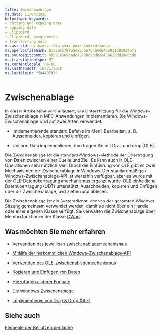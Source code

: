 ```yaml
---
title: Zwischenablage
ms.date: 11/04/2016
helpviewer_keywords:
- cutting and copying data
- copying data
- Clipboard
- Clipboard, programming
- transferring data
ms.assetid: a71b2824-1f14-4914-8816-54578d73ad4e
ms.openlocfilehash: b17268c78fb5e82cbe75cbe0647b931d06934ef1
ms.sourcegitcommit: 6052185696adca270bc9bdbec45a626dd89cdcdd
ms.translationtype: MT
ms.contentlocale: de-DE
ms.lasthandoff: 10/31/2018
ms.locfileid: "50440793"
---
```

# <a name="clipboard"></a>Zwischenablage

In dieser Artikelreihe wird erläutert, wie Unterstützung für die Windows-Zwischenablage in MFC-Anwendungen implementieren. Die Windows-Zwischenablage wird auf zwei Arten verwendet:

- Implementierende standard Befehle im Menü Bearbeiten, z. B. Ausschneiden, kopieren und einfügen.

- Uniform Data implementieren, übertragen Sie mit Drag und drop (OLE).

Die Zwischenablage ist die standard-Windows-Methode der Übertragung von Daten zwischen einer Quelle und Ziel. Es kann auch in OLE-Operationen sehr nützlich sein. Durch die Einführung von OLE gibt es zwei Mechanismen der Zwischenablage in Windows. Der standardmäßigen Windows-Zwischenablage-API ist weiterhin verfügbar, aber es wurde mit der OLE-Datenübertragungsmechanismus ergänzt wurde. OLE einheitliche Datenübertragung (UDT) unterstützt, Ausschneiden, kopieren und Einfügen über die Zwischenablage, und ziehen und ablegen.

Die Zwischenablage ist ein Systemdienst, der von der gesamten Windows-Sitzung gemeinsam verwendet werden, damit sie nicht über ein Handle oder einer eigenen Klasse verfügt. Sie verwalten die Zwischenablage über Memberfunktionen der Klasse [CWnd](../mfc/reference/cwnd-class.md).

## <a name="what-do-you-want-to-know-more-about"></a>Was möchten Sie mehr erfahren

- [Verwenden des jeweiligen zwischenablagemechanismus](../mfc/clipboard-when-to-use-each-clipboard-mechanism.md)

- [Mithilfe der herkömmlichen Windows-Zwischenablage-API](../mfc/clipboard-using-the-windows-clipboard.md)

- [Verwenden des OLE-zwischenablagemechanismus](../mfc/clipboard-using-the-ole-clipboard-mechanism.md)

- [Kopieren und Einfügen von Daten](../mfc/clipboard-copying-and-pasting-data.md)

- [Hinzufügen anderer Formate](../mfc/clipboard-adding-other-formats.md)

- [Die Windows-Zwischenablage](https://msdn.microsoft.com/library/ms648709)

- [Implementieren von Drag & Drop (OLE)](../mfc/drag-and-drop-ole.md)

## <a name="see-also"></a>Siehe auch

[Elemente der Benutzeroberfläche](../mfc/user-interface-elements-mfc.md)
